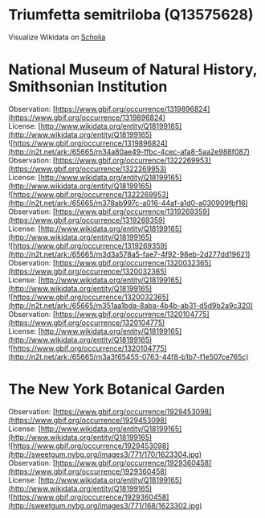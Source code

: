 
Triumfetta semitriloba (Q13575628)
==================================
  
Visualize Wikidata on [Scholia](https://scholia.toolforge.org/taxon/Q13575628)
# National Museum of Natural History, Smithsonian Institution
  
Observation: [https://www.gbif.org/occurrence/1319896824](https://www.gbif.org/occurrence/1319896824)  
License: [http://www.wikidata.org/entity/Q18199165](http://www.wikidata.org/entity/Q18199165)  
![https://www.gbif.org/occurrence/1319896824](http://n2t.net/ark:/65665/m34a80ae49-ffbc-4cec-afa8-5aa2e988f087)  
Observation: [https://www.gbif.org/occurrence/1322269953](https://www.gbif.org/occurrence/1322269953)  
License: [http://www.wikidata.org/entity/Q18199165](http://www.wikidata.org/entity/Q18199165)  
![https://www.gbif.org/occurrence/1322269953](http://n2t.net/ark:/65665/m378ab997c-a016-44af-a1d0-a030909fbf16)  
Observation: [https://www.gbif.org/occurrence/1319269359](https://www.gbif.org/occurrence/1319269359)  
License: [http://www.wikidata.org/entity/Q18199165](http://www.wikidata.org/entity/Q18199165)  
![https://www.gbif.org/occurrence/1319269359](http://n2t.net/ark:/65665/m3d3a578a5-fae7-4f92-98eb-2d277dd19621)  
Observation: [https://www.gbif.org/occurrence/1320032365](https://www.gbif.org/occurrence/1320032365)  
License: [http://www.wikidata.org/entity/Q18199165](http://www.wikidata.org/entity/Q18199165)  
![https://www.gbif.org/occurrence/1320032365](http://n2t.net/ark:/65665/m351aa1bda-8aba-4b4b-ab31-d5d9b2a9c320)  
Observation: [https://www.gbif.org/occurrence/1320104775](https://www.gbif.org/occurrence/1320104775)  
License: [http://www.wikidata.org/entity/Q18199165](http://www.wikidata.org/entity/Q18199165)  
![https://www.gbif.org/occurrence/1320104775](http://n2t.net/ark:/65665/m3a3f65455-0763-44f8-b1b7-f1e507ce765c)
# The New York Botanical Garden
  
Observation: [https://www.gbif.org/occurrence/1929453098](https://www.gbif.org/occurrence/1929453098)  
License: [http://www.wikidata.org/entity/Q18199165](http://www.wikidata.org/entity/Q18199165)  
![https://www.gbif.org/occurrence/1929453098](http://sweetgum.nybg.org/images3/771/170/1623304.jpg)  
Observation: [https://www.gbif.org/occurrence/1929360458](https://www.gbif.org/occurrence/1929360458)  
License: [http://www.wikidata.org/entity/Q18199165](http://www.wikidata.org/entity/Q18199165)  
![https://www.gbif.org/occurrence/1929360458](http://sweetgum.nybg.org/images3/771/168/1623302.jpg)